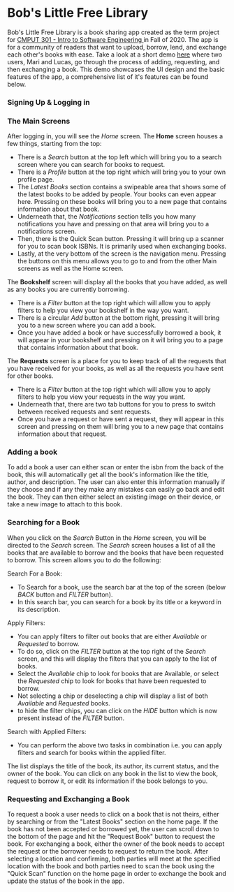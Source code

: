 # Bob's Little Free Library 

Bob's Little Free Library is a book sharing app created as the term project for [CMPUT 301 - Intro to Software Engineering ](https://www.ualberta.ca/computing-science/undergraduate-studies/course-directory/courses/introduction-to-software-engineering.html) in Fall of 2020. The app is for a community of readers that want to upload, borrow, lend, and exchange each other's books with ease. Take a look at a short demo [here](https://drive.google.com/file/d/1G78mErhBzyJEwKd62OLz0UABxwjl0JgC/view?usp=sharing) where two users, Mari and Lucas, go through the process of adding, requesting, and then exchanging a book. This demo showcases the UI design and the basic features of the app, a comprehensive list of it's features can be found below.

### Signing Up & Logging in

### The Main Screens
After logging in, you will see the *Home* screen. The **Home** screen houses a few things, starting from the top:	
+ There is a *Search* button at the top left which will bring you to a search screen where you can search for books to request.	
+ There is a *Profile* button at the top right which will bring you to your own profile page.	
+ The *Latest Books* section contains a swipeable area that shows some of the latest books to be added by people. Your books can even appear here. Pressing on these books will bring you to a new page that contains information about that book.	
+ Underneath that, the *Notifications* section tells you how many notifications you have and pressing on that area will bring you to a notifications screen.	
+ Then, there is the Quick Scan button. Pressing it will bring up a scanner for you to scan book ISBNs. It is primarily used when exchanging books.	
+ Lastly, at the very bottom of the screen is the navigation menu. Pressing the buttons on this menu allows you to go to and from the other Main screens as well as the Home screen.	

The **Bookshelf** screen will display all the books that you have added, as well as any books you are currently borrowing.	
+ There is a *Filter* button at the top right which will allow you to apply filters to help you view your bookshelf in the way you want.	
+ There is a circular *Add* button at the bottom right, pressing it will bring you to a new screen where you can add a book.	
+ Once you have added a book or have successfully borrowed a book, it will appear in your bookshelf and pressing on it will bring you to a page that contains information about that book.	

The **Requests** screen is a place for you to keep track of all the requests that you have received for your books, as well as all the requests you have sent for other books.	
+ There is a *Filter* button at the top right which will allow you to apply filters to help you view your requests in the way you want.	
+ Underneath that, there are two tab buttons for you to press to switch between received requests and sent requests.	
+ Once you have a request or have sent a request, they will appear in this screen and pressing on them will bring you to a new page that contains information about that request.

### Adding a book
To add a book a user can either scan or enter the isbn from the back of the book, this will automatically get all the book's information like the title, author, and description. The user can also enter this information manually if they choose and if any they make any mistakes can easily go back and edit the book. They can then either select an existing image on their device, or take a new image to attach to this book. 

### Searching for a Book
When you click on the *Search* Button in the *Home* screen, you will be directed to the *Search* screen. The *Search* screen houses a list of all the books that are available to borrow and the books that have been requested to borrow. This screen allows you to do the following: 

Search For a Book: 
+ To Search for a book, use the search bar at the top of the screen (below *BACK* button and *FILTER* button).
+ In this search bar, you can search for a book by its title or a keyword in its description. 

Apply Filters: 
+ You can apply filters to filter out books that are either *Available* or *Requested* to borrow. 
+ To do so, click on the *FILTER* button at the top right of the *Search* screen, and this will display the filters that you can apply to the list of books. 
+ Select the *Available* chip to look for books that are Available, or select the *Requested* chip to look for books that have been requested to borrow. 
+ Not selecting a chip or deselecting a chip will display a list of both *Available* and *Requested* books. 
+ to hide the filter chips, you can click on the *HIDE* button which is now present instead of the *FILTER* button.

Search with Applied Filters: 
+ You can perform the above two tasks in combination i.e. you can apply filters and search for books within the applied filter. 

The list displays the title of the book, its author, its current status, and the owner of the book. You can click on any book in the list to view the book, request to borrow it, or edit its information if the book belongs to you. 

### Requesting and Exchanging a Book
To request a book a user needs to click on a book that is not theirs, either by searching or from the "Latest Books" section on the home page. If the book has not been accepted or borrowed yet, the user can scroll down to the bottom of the page and hit the "Request Book" button to request the book. For exchanging a book, either the owner of the book needs to accept the request or the borrower needs to request to return the book. After selecting a location and confirming, both parties will meet at the specified location with the book and both parties need to scan the book using the "Quick Scan" function on the home page in order to exchange the book and update the status of the book in the app.

